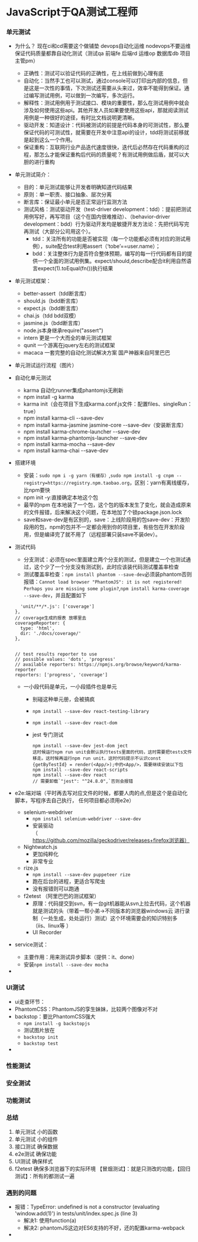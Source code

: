 # JavaScript于QA测试工程师
### 单元测试
* 为什么？
	现在ci和cd需要这个做铺垫 devops自动化运维 nodevops不要运维 
	保证代码质量都靠自动化测试（测试qa 前端fe 后端rd 运维op 数据库db 项目主管pm）
	- 正确性：测试可以验证代码的正确性，在上线前做到心理有底
	- 自动化：当然手工也可以测试，通过console可以打印出内部的信息，但是这是一次性的事情，下次测试还需要从头来过，效率不能得到保证。通过编写测试用例，可以做到一次编写，多次运行。
	- 解释性：测试用例用于测试接口、模块的重要性，那么在测试用例中就会涉及如何使用这些api。其他开发人员如果要使用这些api，那就阅读测试用例是一种很好的途径，有时比文档说明更清晰。
	- 驱动开发：知道设计：代码被测试的前提是代码本身的可测试性，那么要保证代码的可测试性，就需要在开发中注意api的设计，tdd将测试前移就是起到这么一个作用。
	- 保证重构：互联网行业产品迭代速度很快，迭代后必然存在代码重构的过程，那怎么才能保证重构后代码的质量呢？有测试用例做后盾，就可以大胆的进行重构
* 单元测试简介：
	- 目的：单元测试能够让开发者明确知道代码结果
	- 原则：单一职责、接口抽象、层次分离
	- 断言库：保证最小单元是否正常运行监测方法
	- 测试风格：测试驱动开发（test-driver development：tdd）：提前把测试用例写好，再写项目（这个在国内很难推动）、（behavior-driver development：bdd）行为驱动开发均是敏捷开发方法论：先把代码写完再测试（大部分公司用这个）。
		+ tdd：关注所有的功能是否被实现（每一个功能都必须有对应的测试用例），suite配合test利用assert（‘tobe’==user.name）；
		+ bdd：关注整体行为是否符合整体预期，编写的每一行代码都有目的提供一个全面的测试用例集。expect/should,describe配合it利用自然语言expect(1).toEqual(fn())执行结果
* 单元测试框架：
	- better-assert（tdd断言库）
	- should.js（bdd断言库）
	- expect.js（bdd断言库）
	- chai.js（tdd bdd双模）
	- jasmine.js（bdd断言库）
	- node.js本身继承require("assert")
	- intern 更是一个大而全的单元测试框架
	- qunit 一个游离在jquery左右的测试框架
	- macaca 一套完整的自动化测试解决方案 国产神器来自阿里巴巴
* 单元测试运行流程（图片）
* 自动化单元测试
	- karma 自动化runner集成phantomjs无刷新
	- npm install -g karma
	- karma init（会在项目下生成karma.conf.js文件：配置files、singleRun：true）
	- npm install karma-cli --save-dev
	- npm install karma-jasmine jasmine-core --save-dev（安装断言库）
	- npm install karma-chrome-launcher --save-dev
	- npm install karma-phantomjs-launcher --save-dev
	- npm install karma-mocha --save-dev
	- npm install karma-chai --save-dev
* 搭建环境
	- 安装：`sudo npm i -g yarn（有缓存）`,`sudo npm install -g cnpm --registry=https://registry.npm.taobao.org`，区别：yarn有离线缓存，比npm要快
	- npm init -y:直接确定本地这个包
	- 最早的npm 在本地装了一个包，这个包的版本发生了变化，就会造成原来的文件报错，后来解决这个问题，在本地加了个锁package.json.lock
	-  save和save-dev是有区别的，save：上线阶段用的包save-dev：开发阶段用的包，npm的包并不一定都会用到你的项目里，有些包在开发阶段用，但是编译完了就不用了（远程部署只装save不装dev）。
* 测试代码
	- 分支测试：必须在spec里面建立两个分支的测试，但是建立一个也测试通过，这个少了一个分支没有测试到，此时应该装代码测试覆盖率检查
	- 测试覆盖率检查：`npm install phantom --save-dev`必须装phantom否则报错：`Cannot load browser "PhantomJS": it is not registered! Perhaps you are missing some plugin?`,`npm install karma-coverage --save-dev`，并且配置如下 

	```preprocessors: {
      'unit/**/*.js': ['coverage']
    },
    // coverage生成的报表 放哪里去
    coverageReporter: {
      type: 'html',
      dir: './docs/coverage/'
    },


    // test results reporter to use
    // possible values: 'dots', 'progress'
    // available reporters: https://npmjs.org/browse/keyword/karma-reporter
    reporters: ['progress', 'coverage']
    ```
    
    - 一小段代码是单元，一小段插件也是单元
    	+ 别碰这种单元册，会被搞疯
		+ `npm install --save-dev react-testing-library`
		+ `npm install --save-dev react-dom`
		+ jest 专门测试

			```
			npm install --save-dev jest-dom ject
			这时候运行npm run unit会默认执行tests里面的代码，这时需要把tests文件移走。这时候再运行npm run unit，这时代码提示不认识const {getByTestId} = render(<App/>);中的<App/>，需要继续安装以下包
			npm install --save-dev react-scripts
			npm install --save-dev react
			// 需要卸载`"jest": "^24.8.0",`否则会报错
			```
*  e2e:端对端（平时再去写对应文件的时候，都要人肉的点,但是这个是自动化脚本，写程序去自己执行， 任何项目都必须用e2e）
	- selenium-webdriver
		+ `npm install selenium-webdriver --save-dev`
		+ 安装驱动（https://github.com/mozilla/geckodriver/releases+firefox浏览器）
	- Nightwatch.js
		+ 更加纯粹化
		+ 非常专业
	- rize.js
		+ `npm install --save-dev puppeteer rize`
		+ 跑在后台的进程，更适合写爬虫
		+ 没有报错则可以跑通
	- f2etest （阿里巴巴的测试框架）
		+ 原理：代码提交到svn，有一台git机器能从svn上拉去代码，这个机器就是测试的头（带着一帮小弟->不同版本的浏览器windows云 进行录制（一处生成，处处运行）测试）这个环境需要会的知识特别多（iis、linux等 ）
		+ UI Recorder

* service测试：
	- 主要作用：用来测试异步脚本（提供：it、done）
	- 安装`npm install --save-dev mocha `
* 

### UI测试
* ui走查环节：
* PhantomCSS：PhantomJS的孪生妹妹，比较两个图像对不对
* backstop：要比PhantomCSS强大
	- `npm install -g backstopjs`
	- 测试图片放在
	- `backstop init`
	- `backstop test`
* 
### 性能测试
### 安全测试
### 功能测试
### 总结
1. 单元测试 小的函数
2. 单元测试 小的组件
3. 接口测试 确保数据
4. e2e测试 确保功能
5. UI测试 确保样式
6. f2etest 确保多浏览器下的实际环境 【冒烟测试】：就是只测改的功能，【回归测试】：所有的都测试一遍

### 遇到的问题
* 报错：TypeError: undefined is not a constructor (evaluating 'window.add(1)') in tests/unit/index.spec.js (line 3)
	- 解决1: 使用function(a)
	- 解决2: phantomJS这边对ES6支持的不好，还的配置karma-webpack
* 
